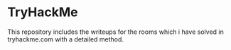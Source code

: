 # TryHackMe
This repository includes the writeups for the rooms which i have solved in tryhackme.com with a detailed method.
